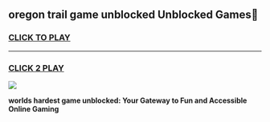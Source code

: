 
## oregon trail game unblocked Unblocked Games👋
<h3>
<a href="https://premium.freeplayer.one?title=oregon_trail_game_unblocked&ref=16F">CLICK TO PLAY</a></h3>
<hr>

<h3>
<a href="https://premium.freeplayer.one?title=oregon_trail_game_unblocked&ref=16F">CLICK 2 PLAY</a>
  
</h3>

<a href="https://premium.freeplayer.one?title=oregon_trail_game_unblocked&ref=16F/"><img src="https://clearcache.store/games.png"></a>


**worlds hardest game unblocked: Your Gateway to Fun and Accessible Online Gaming**
